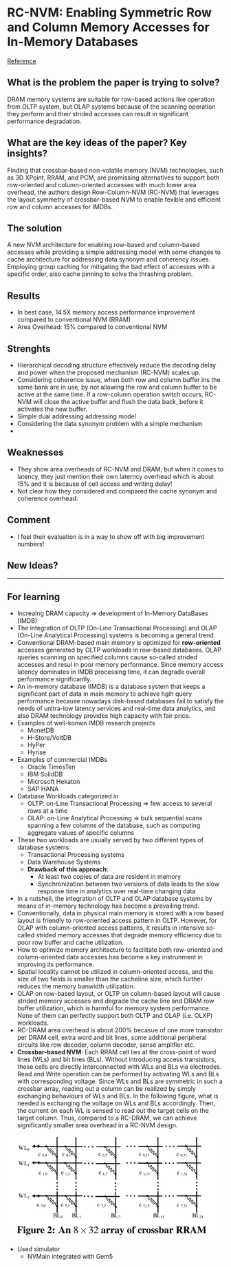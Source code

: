 # RC-NVM: Enabling Symmetric Row and Column Memory Accesses for In-Memory Databases
[Reference](https://ieeexplore.ieee.org/document/8327034)

## What is the problem the paper is trying to solve?
DRAM memory systems are suitable for row-based actions like operation from OLTP system, but OLAP systems because of the scanning operation they perform and their strided accesses can result in significant performance degradation.

## What are the key ideas of the paper? Key insights?
Finding that crossbar-based non-volatile memory (NVM) technologies, such as 3D XPoint, RRAM, and PCM, are promissing alternatives to support both row-oriented and column-oriented accesses with much lower area overhead, the authors design Row-Column-NVM (RC-NVM) that leverages the layout symmetry of crossbar-based NVM to enable fexible and efficient row and column accesses for IMDBs.

## The solution
A new NVM architecture for enabling row-based and column-based accesses while providing a simple addressing model with some changes to cache architecture for addressing data synonym and coherency issues. Employing group caching for mitigating the bad effect of accesses with a specific order, also cache pinning to solve the thrashing problem. 

## Results
- In best case, 14.5X memory access performance improvement compared to conventional NVM (RRAM)
- Area Overhead: 15% compared to conventional NVM

## Strenghts
- Hierarchical decoding structure effectively reduce the decoding delay and power when the proposed mechanism (RC-NVM) scales up.
- Considering coherence issue, when both row and column buffer ins the same bank are in use, by not allowing the row and column buffer to be active at the same time. If a row-column operation switch occurs, RC-NVM will close the active buffer and flush the data back, before it activates the new buffer.
- Simple dual addressing addressing model
- Considering the data synonym problem with a simple mechanism
- 

## Weaknesses
- They show area overheads of RC-NVM and DRAM, but when it comes to latency, they just mention their own laterncy overhead which is about 15% and it is because of cell access and writing delay!
- Not clear how they considered and compared the cache synonym and coherence overhead.


## Comment
- I feel their evaluation is in a way to show off with big improvement numbers!

## New Ideas?



---
## For learning
- Increaing DRAM capacity => development of In-Memory DataBases (IMDB)
- The integration of OLTP (On-Line Transactional Processing) and OLAP (On-Line Analytical Processing) systems is becoming a general trend.
- Conventional DRAM-based main memory is optimized for **row-oriented** accesses generated by OLTP workloads in row-based databases. OLAP queries scanning on specified columns cause so-called strided accesses and resul in poor memory performance. Since memory access latency dominates in IMDB processing time, it can degrade overall performance significantly.
- An in-memory database (IMDB) is a database system that keeps a significant part of data in main memory to achieve hgih query performance because nowadays disk-based databases fail to satisfy the needs of unltra-low latency services and real-time data analytics, and also DRAM technology provides high capacity with fair price.
- Examples of well-konwn IMDB research projects
  - MonetDB
  - H-Store/VoltDB
  - HyPer
  - Hyrise
-  Examples of commercial IMDBs
   -  Oracle TimesTen
   -  IBM SolidDB
   -  Microsoft Hekaton
   -  SAP HANA
- Database Workloads categorized in
  - OLTP: on-Line Transactional Processing => few access to several rows at a time
  - OLAP: on-Line Analytical Processing => bulk sequential scans spanning a few columns of the database, such as computing aggregate values of specific columns
- These two workloads are usually served by two different types of database systems:
  - Transactional Processing systems
  - Data Warehouse Systems
  - **Drawback of this approach**: 
    - At least two copies of data are resident in memory
    - Synchronization between two versions of data leads to the slow response time in analytics over real-time changing data
- In a nutshell, the integration of OLTP and OLAP database systems by means of in-memory technology has become a prevailing trend.
- Conventionally, data in physical main memory is stored with a row based layout is friendly to row-oriented access pattern in OLTP. However, for OLAP with column-oriented access patterns, it results in intensive so-called strided memory accesses that degrade memory efficiency due to poor row buffer and cache utilization.
- How to optimize memory architecture to facilitate both row-oriented and column-oriented data accesses has become a key instrunment in improving its performance.
- Spatial locality cannot be utilized in column-oriented access, and the size of two fields is smaller than the cacheline size, which further reduces the memory banwidth utilization.
- OLAP on row-based layout, or OLTP on column-based layout will cause strided memory accesses and degrade the cache line and DRAM row buffer utilization, which is harmful for memory system performance. None of them can perfectly support both OLTP and OLAP (i.e. OLXP) workloads.
- RC-DRAM area overhead is about 200% becasue of one more transistor per DRAM cell, extra word and bit lines, some additional peripheral circuits like row decoder, column decoder, sense amplifier etc.
- **Crossbar-based NVM**: Each RRAM cell lies at the cross-point of word lines (WLs) and bit lines (BLs). Without introducing access transistors, these cells are directly interconnected with WLs and BLs via electrodes. Read and Write operation can be performed by activating WLs and BLs with corresponding voltage. Since WLs and BLs are symmetric in such a crossbar array, reading out a column can be realized by simply exchanging behaviours of WLs and BLs. In the following figure, what is needed is exchanging the voltage on WLs and BLs accordingly. Then, the current on each WL is sensed to read out the target cells on the target column. Thus, compared to a RC-DRAM, we can achieve significantly smaller area overhead in a RC-NVM design.

![An 8x32 array of crossbar RRAM](../img/8x32_array_of_crossbar_RRAM.png)

- Used simulator
  - NVMain integrated with Gem5
